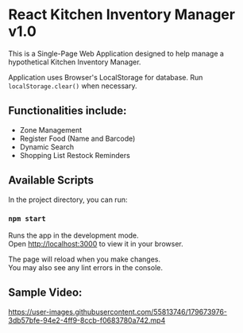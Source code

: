 # React Kitchen Inventory Manager v1.0

This is a Single-Page Web Application designed to help manage a hypothetical Kitchen Inventory Manager.

Application uses Browser's LocalStorage for database. Run ``localStorage.clear()`` when necessary.  

## Functionalities include:
- Zone Management  
- Register Food (Name and Barcode)  
- Dynamic Search  
- Shopping List Restock Reminders  

## Available Scripts

In the project directory, you can run:

### `npm start`

Runs the app in the development mode.\
Open [http://localhost:3000](http://localhost:3000) to view it in your browser.

The page will reload when you make changes.\
You may also see any lint errors in the console.

## Sample Video:


https://user-images.githubusercontent.com/55813746/179673976-3db57bfe-94e2-4ff9-8ccb-f0683780a742.mp4




